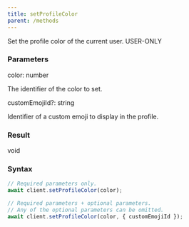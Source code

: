 ```yaml
---
title: setProfileColor
parent: /methods
---
```


Set the profile color of the current user.<span class="select-none"> <span class="inline-flex w-fit items-center"><span class="w-fit bg-dbt px-1.5 rounded-md select-none text-fgt text-[10px]">USER-ONLY</span></span> </span>

### Parameters 

<div class="flex flex-col gap-3"><div><div class="font-mono" id="p_color" data-anchor><span class="font-bold">color</span><span class="opacity-50">:</span> <span>number</span></div><div class="pl-3"><div class="no-margin">

The identifier of the color to set.

</div></div></div><div class="flex flex-col gap-3"><div><div class="flex gap-2"><div class="font-mono p" id="p_customEmojiId" data-anchor><span class="font-bold">customEmojiId</span><span class="opacity-50"><span title="Optional" class="cursor-help">?</span>:</span> <span>string</span></div></div><div class="pl-3"><div class="no-margin">

Identifier of a custom emoji to display in the profile.

</div></div></div></div></div>

### Result 

<div class="font-mono"><span>void</span></div>

### Syntax

```ts
// Required parameters only.
await client.setProfileColor(color);

// Required parameters + optional parameters.
// Any of the optional parameters can be omitted.
await client.setProfileColor(color, { customEmojiId });
```



